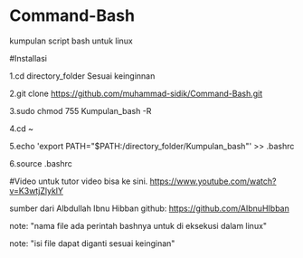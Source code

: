 # Command-Bash
kumpulan script bash untuk linux

#Installasi

1.cd directory_folder Sesuai keinginnan

2.git clone https://github.com/muhammad-sidik/Command-Bash.git

3.sudo chmod 755 Kumpulan_bash -R

4.cd ~

5.echo 'export PATH="$PATH:/directory_folder/Kumpulan_bash"' >> .bashrc

6.source .bashrc

#Video
untuk tutor video bisa ke sini.
https://www.youtube.com/watch?v=K3wtjZlyklY

sumber dari Albdullah Ibnu Hibban
github: https://github.com/AIbnuHIbban

note: "nama file ada perintah bashnya untuk di eksekusi dalam linux"

note: "isi file dapat diganti sesuai keinginan"

